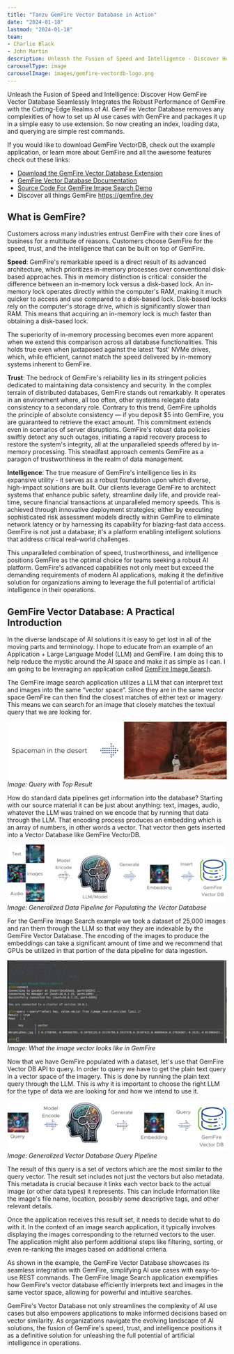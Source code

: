 ```yaml
---
title: "Tanzu GemFire Vector Database in Action"
date: "2024-01-18"
lastmod: "2024-01-18"
team:
- Charlie Black
- John Martin
description: Unleash the Fusion of Speed and Intelligence - Discover How GemFire Vector Database Seamlessly Integrates the Robust Performance of GemFire with the Cutting-Edge Realms of AI.  GemFire Vector Database removes any complexities of how to set up AI use cases with GemFire and packages it up in a simple easy to use extension.  So now creating an index, loading data, and querying are simple rest commands.
carouselType: image
carouselImage: images/gemfire-vectordb-logo.png
--- 
```


Unleash the Fusion of Speed and Intelligence: Discover How GemFire Vector Database Seamlessly Integrates the Robust Performance of GemFire with the Cutting-Edge Realms of AI.  GemFire Vector Database removes any complexities of how to set up AI use cases with GemFire and packages it up in a simple easy to use extension.  So now creating an index, loading data, and querying are simple rest commands.  

If you would like to download GemFire VectorDB, check out the example application, or learn more about GemFire and all the awesome features check out these links:

* [Download the GemFire Vector Database Extension](https://network.tanzu.vmware.com/products/gemfire-vectordb/)
* [GemFire Vector Database Documentation](https://docs.vmware.com/en/VMware-GemFire-VectorDB/1.0/gemfire-vectordb/overview.html)
* [Source Code For GemFire Image Search Demo](https://github.com/gemfire/gemfire-examples/tree/main/extensions/gemfireVectorDatabase/imageSearch) 
* Discover all things GemFire https://gemfire.dev 

## What is GemFire?

Customers across many industries entrust GemFire with their core lines of business for a multitude of reasons.   Customers choose GemFire for the speed, trust, and the intelligence that can be built on top of GemFire.   

**Speed**: GemFire's remarkable speed is a direct result of its advanced architecture, which prioritizes in-memory processes over conventional disk-based approaches. This in memory distinction is critical: consider the difference between an in-memory lock versus a disk-based lock.   An in-memory lock operates directly within the computer's RAM, making it much quicker to access and use compared to a disk-based lock. Disk-based locks rely on the computer's storage drive, which is significantly slower than RAM. This means that acquiring an in-memory lock is much faster than obtaining a disk-based lock. 

The superiority of in-memory processing becomes even more apparent when we extend this comparison across all database functionalities. This holds true even when juxtaposed against the latest 'fast' NVMe drives, which, while efficient, cannot match the speed delivered by in-memory systems inherent to GemFire.

**Trust**: The bedrock of GemFire's reliability lies in its stringent policies dedicated to maintaining data consistency and security. In the complex terrain of distributed databases, GemFire stands out remarkably. It operates in an environment where, all too often, other systems relegate data consistency to a secondary role. Contrary to this trend, GemFire upholds the principle of absolute consistency — if you deposit $5 into GemFire, you are guaranteed to retrieve the exact amount. This commitment extends even in scenarios of server disruptions. GemFire's robust data policies swiftly detect any such outages, initiating a rapid recovery process to restore the system's integrity, all at the unparalleled speeds offered by in-memory processing. This steadfast approach cements GemFire as a paragon of trustworthiness in the realm of data management.

**Intelligence**: The true measure of GemFire's intelligence lies in its expansive utility - it serves as a robust foundation upon which diverse, high-impact solutions are built. Our clients leverage GemFire to architect systems that enhance public safety, streamline daily life, and provide real-time, secure financial transactions at unparalleled memory speeds. This is achieved through innovative deployment strategies; either by executing sophisticated risk assessment models directly within GemFire to eliminate network latency or by harnessing its capability for blazing-fast data access. GemFire is not just a database; it's a platform enabling intelligent solutions that address critical real-world challenges.

This unparalleled combination of speed, trustworthiness, and intelligence positions GemFire as the optimal choice for teams seeking a robust AI platform. GemFire's advanced capabilities not only meet but exceed the demanding requirements of modern AI applications, making it the definitive solution for organizations aiming to leverage the full potential of artificial intelligence in their operations.

## GemFire Vector Database: A Practical Introduction

In the diverse landscape of AI solutions it is easy to get lost in all of the moving parts and terminology.  I hope to educate from an example of an Application + Large Language Model (LLM) and GemFire.   I am doing this to help reduce the mystic around the AI space and make it as simple as I can.   I am going to be leveraging an application called [GemFire Image Search](https://gemfire.dev/examples/java/using-a-cache-writer/).  

The GemFire  image search application utilizes a LLM that can interpret text and images into the same “vector space”.   Since they are in the same vector space GemFire can then find the closest matches of either text or imagery.   This means we can search for an image that closely matches the textual query that we are looking for.   


![Query with Top Result](images/gemfire-vectordb-spaceman-desert.png)
*Image: Query with Top Result*

How do standard data pipelines get information into the database?   Starting with our source material it can be just about anything: text, images, audio, whatever the LLM was trained on we encode that by running that data through the LLM.   That encoding process produces an embedding which is an array of numbers, in other words a vector.   That vector then gets inserted into a Vector Database like GemFire VectorDB.

![Generalized Data Pipeline for Populating the Vector Database](images/gemfire-vectordb-encoding-pipeline.png)
*Image: Generalized Data Pipeline for Populating the Vector Database*

For the GemFire Image Search example we took a dataset of 25,000 images and ran them through the LLM so that way they are indexable by the GemFire Vector Database.  The encoding of the images to produce the embeddings can take a significant amount of time and we recommend that GPUs be utilized in that portion of the data pipeline for data ingestion.


![What the image vector looks like in GemFire](images/gemfire-vectordb-gfsh-query.png)
*Image: What the image vector looks like in GemFire*

Now that we have GemFire populated with a dataset, let's use that GemFire Vector DB API to query.  In order to query we have to get the plain text query in a vector space of the imagery.    This is done by running the plain text query through the LLM.  This is why it is important to choose the right LLM for the type of data we are looking for and how we intend to use it.   

![Generalized Vector Database Query Pipeline](images/gemfire-vectordb-query-pipeline.png)
*Image: Generalized Vector Database Query Pipeline*

The result of this query is a set of vectors which are the most similar to the query vector. The result set includes not just the vectors but also metadata. This metadata is crucial because it links each vector back to the actual image (or other data types) it represents. This can include information like the image's file name, location, possibly some descriptive tags, and other relevant details.

Once the application receives this result set, it needs to decide what to do with it. In the context of an image search application, it typically involves displaying the images corresponding to the returned vectors to the user. The application might also perform additional steps like filtering, sorting, or even re-ranking the images based on additional criteria.

As shown in the example, the GemFire Vector Database showcases its seamless integration with GemFire, simplifying AI use cases with easy-to-use REST commands. The GemFire Image Search application exemplifies how GemFire's vector database efficiently interprets text and images in the same vector space, allowing for powerful and intuitive searches.

GemFire's Vector Database not only streamlines the complexity of AI use cases but also empowers applications to make informed decisions based on vector similarity. As organizations navigate the evolving landscape of AI solutions, the fusion of GemFire's speed, trust, and intelligence positions it as a definitive solution for unleashing the full potential of artificial intelligence in operations.
